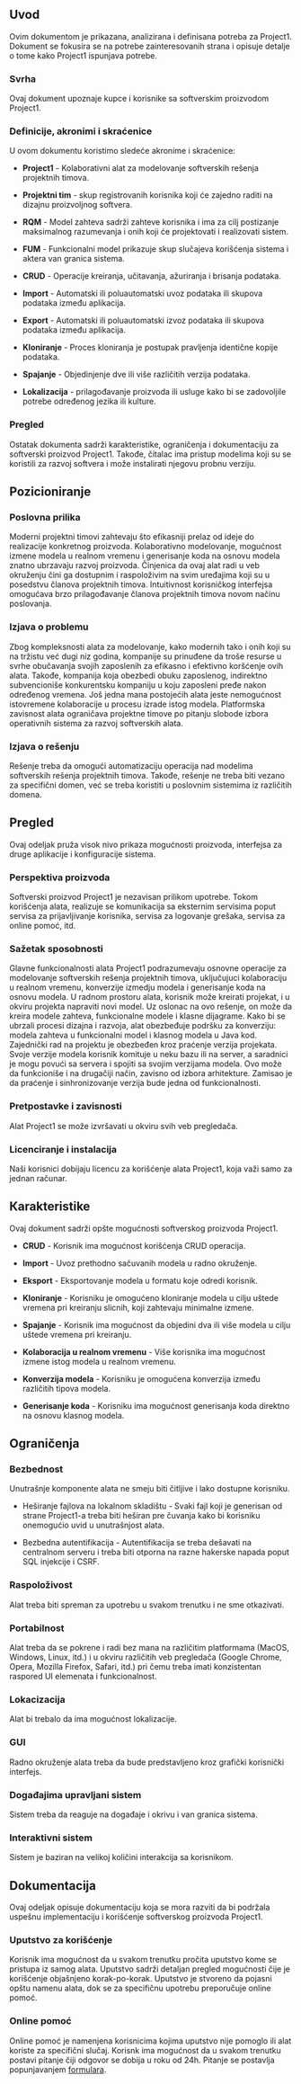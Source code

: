 ## Uvod

Ovim dokumentom je prikazana, analizirana i definisana potreba za Project1. Dokument se fokusira se na potrebe zainteresovanih strana i opisuje detalje o tome kako Project1 ispunjava potrebe.

### Svrha

Ovaj dokument upoznaje kupce i korisnike sa softverskim proizvodom Project1.

### Definicije, akronimi i skraćenice

U ovom dokumentu koristimo sledeće akronime i skraćenice:

* **Project1** - Kolaborativni alat za modelovanje softverskih rešenja projektnih timova.

* **Projektni tim** -  skup registrovanih korisnika koji će zajedno raditi na dizajnu proizvoljnog softvera.

* **RQM** - Model zahteva sadrži zahteve korisnika i ima za cilj postizanje maksimalnog razumevanja i onih koji će projektovati i realizovati sistem.

* **FUM** - Funkcionalni model prikazuje skup slučajeva korišćenja sistema i aktera van granica sistema.

* **CRUD** - Operacije kreiranja, učitavanja, ažuriranja i brisanja podataka.

* **Import** - Automatski ili poluautomatski uvoz podataka ili skupova podataka između aplikacija.

* **Export** - Automatski ili poluautomatski izvoz podataka ili skupova podataka između aplikacija.

* **Kloniranje** - Proces kloniranja je postupak pravljenja identične kopije podataka.

* **Spajanje** - Objedinjenje dve ili više različitih verzija podataka.

* **Lokalizacija** - prilagođavanje proizvoda ili usluge kako bi se zadovoljile potrebe određenog jezika ili kulture.

### Pregled

Ostatak dokumenta sadrži karakteristike, ograničenja i dokumentaciju za softverski proizvod Project1. Takođe, čitalac ima pristup modelima koji su se koristili za razvoj softvera i može instalirati njegovu probnu verziju.

## Pozicioniranje

### Poslovna prilika

Moderni projektni timovi zahtevaju što efikasniji prelaz od ideje do realizacije konkretnog proizvoda. Kolaborativno modelovanje, mogućnost izmene modela u realnom vremenu i generisanje koda na osnovu modela znatno ubrzavaju razvoj proizvoda. Činjenica da ovaj alat radi u veb okruženju čini ga dostupnim i raspoloživim na svim uređajima koji su u posedstvu članova projektnih timova. Intuitivnost korisničkog interfejsa omogućava brzo prilagođavanje članova projektnih timova novom načinu poslovanja.

### Izjava o problemu

Zbog kompleksnosti alata za modelovanje, kako modernih tako i onih koji su na tržistu već dugi niz godina, kompanije su prinuđene da troše resurse u svrhe obučavanja svojih zaposlenih za efikasno i efektivno koršćenje ovih alata. Takođe, kompanija koja obezbedi obuku zaposlenog, indirektno subvencioniše konkurentsku kompaniju u koju zaposleni pređe nakon određenog vremena. Još jedna mana postojećih alata jeste nemogućnost istovremene kolaboracije u procesu izrade istog modela. Platformska zavisnost alata ograničava projektne timove po pitanju slobode izbora operativnih sistema za razvoj softverskih alata.

### Izjava o rešenju

Rešenje treba da omogući automatizaciju operacija nad modelima softverskih rešenja projektnih timova. Takođe, rešenje ne treba biti vezano za specifični domen, već se treba koristiti u poslovnim sistemima iz različitih domena.

## Pregled

Ovaj odeljak pruža visok nivo prikaza mogućnosti proizvoda, interfejsa za druge aplikacije i konfiguracije sistema.

### Perspektiva proizvoda

Softverski proizvod Project1 je nezavisan prilikom upotrebe. Tokom korišćenja alata, realizuje se komunikacija sa eksternim servisima poput servisa za prijavljivanje korisnika, servisa za logovanje grešaka, servisa za online pomoć, itd.

### Sažetak sposobnosti

Glavne funkcionalnosti alata Project1 podrazumevaju osnovne operacije za modelovanje softverskih rešenja projektnih timova, uključujuci kolaboraciju u realnom vremenu, konverzije izmedju modela i generisanje koda na osnovu modela. U radnom prostoru alata, korisnik može kreirati projekat, i u okviru projekta napraviti novi model. Uz oslonac na ovo rešenje, on može da kreira modele zahteva, funkcionalne modele i klasne dijagrame. Kako bi se ubrzali procesi dizajna i razvoja, alat obezbeđuje podršku za konverziju: modela zahteva u funkcionalni model i klasnog modela u Java kod. Zajednički rad na projektu je obezbeđen kroz praćenje verzija projekata. Svoje verzije modela korisnik komituje u neku bazu ili na server, a saradnici je mogu povući sa servera i spojiti sa svojim verzijama modela. Ovo može da funkcioniše i na drugačiji način, zavisno od izbora arhitekture. Zamisao je da praćenje i sinhronizovanje verzija bude jedna od funkcionalnosti.

### Pretpostavke i zavisnosti

Alat Project1 se može izvršavati u okviru svih veb pregledača.

### Licenciranje i instalacija

Naši korisnici dobijaju licencu za korišćenje alata Project1, koja važi samo za jednan računar.

## Кarakteristike

Ovaj dokument sadrži opšte mogućnosti softverskog proizvoda Project1.

* **CRUD** - Korisnik ima mogućnost korišćenja CRUD operacija.

* **Import** - Uvoz prethodno sačuvanih modela u radno okruženje.

* **Eksport** - Eksportovanje modela u formatu koje odredi korisnik.

* **Kloniranje** - Korisniku je omogućeno kloniranje modela u cilju uštede vremena pri kreiranju slicnih, koji zahtevaju minimalne izmene.

* **Spajanje** - Korisnik ima mogućnost da objedini dva ili više modela u cilju uštede vremena pri kreiranju.

* **Kolaboracija u realnom vremenu** - Više korisnika ima mogućnost izmene istog modela u realnom vremenu.

* **Konverzija modela** - Korisniku je omogućena konverzija između različitih tipova modela.

* **Generisanje koda** - Korisniku ima mogućnost generisanja koda direktno na osnovu klasnog modela.

## Ograničenja

### Bezbednost

Unutrašnje komponente alata ne smeju biti čitljive i lako dostupne korisniku.

* Heširanje fajlova na lokalnom skladištu - Svaki fajl koji je generisan od strane Project1-a treba biti heširan pre čuvanja kako bi korisniku onemogućio uvid u unutrašnjost alata.

* Bezbedna autentifikacija - Autentifikacija se treba dešavati na centralnom serveru i treba biti otporna na razne hakerske napada poput SQL injekcije i CSRF.

### Raspoloživost

Alat treba biti spreman za upotrebu u svakom trenutku i ne sme otkazivati.

### Portabilnost

Alat treba da se pokrene i radi bez mana na različitim platformama (MacOS, Windows, Linux, itd.) i u okviru različitih veb pregledača (Google Chrome, Opera, Mozilla Firefox, Safari, itd.) pri čemu treba imati konzistentan raspored UI elemenata i funkcionalnost.

### Lokacizacija

Alat bi trebalo da ima mogućnost lokalizacije.

### GUI

Radno okruženje alata treba da bude predstavljeno kroz grafički korisnički interfejs.

### Događajima upravljani sistem

Sistem treba da reaguje na događaje i okrivu i van granica sistema.

### Interaktivni sistem

Sistem je baziran na velikoj količini interakcija sa korisnikom.

## Dokumentacija

Ovaj odeljak opisuje dokumentaciju koja se mora razviti da bi podržala uspešnu implementaciju i korišćenje softverskog proizvoda Project1.

### Uputstvo za korišćenje

Korisnik ima mogućnost da u svakom trenutku pročita uputstvo kome se pristupa iz samog alata. Uputstvo sadrži detaljan pregled mogućnosti čije je korišćenje objašnjeno korak-po-korak. Uputstvo je stvoreno da pojasni opštu namenu alata, dok se za specifičnu upotrebu preporučuje online pomoć.

### Online pomoć

Online pomoć je namenjena korisnicima kojima uputstvo nije pomoglo ili alat koriste za specifični slučaj. Korisnk ima mogućnost da u svakom trenutku postavi pitanje čiji odgovor se dobija u roku od 24h. Pitanje se postavlja popunjavanjem [formulara](https://www.lazarjelic.com/ecloga/projects/software_admin/help.php).


